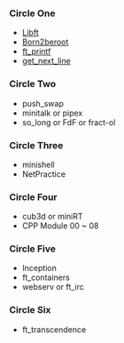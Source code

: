### Circle One
- [Libft][libft]
- [Born2beroot][born2beroot]
- [ft_printf][printf]
- [get_next_line][gnl]

### Circle Two
- push_swap
- minitalk or pipex
- so_long or FdF or fract-ol

### Circle Three
- minishell
- NetPractice

### Circle Four
- cub3d or miniRT
- CPP Module 00 ~ 08

### Circle Five
- Inception
- ft_containers
- webserv or ft_irc

### Circle Six
- ft_transcendence

[libft]: https://github.com/democracyKim/42Seoul/tree/master/libft
[born2beroot]: https://github.com/democracyKim/42Seoul/tree/master/born2beRoot
[printf]: https://github.com/democracyKim/42Seoul/tree/master/printf
[gnl]: https://github.com/democracyKim/42Seoul/tree/master/get_next_line